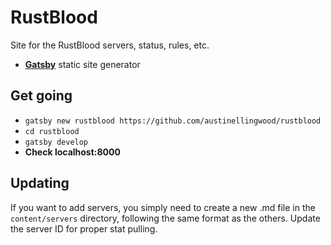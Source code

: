 # RustBlood

Site for the RustBlood servers, status, rules, etc.

- **[Gatsby](https://gatsbyjs.org)** static site generator

## Get going

* `gatsby new rustblood https://github.com/austinellingwood/rustblood`
* `cd rustblood`
* `gatsby develop`
* **Check localhost:8000**

## Updating

If you want to add servers, you simply need to create a new .md file in the `content/servers` directory, following the same format as the others. Update the server ID for proper stat pulling.